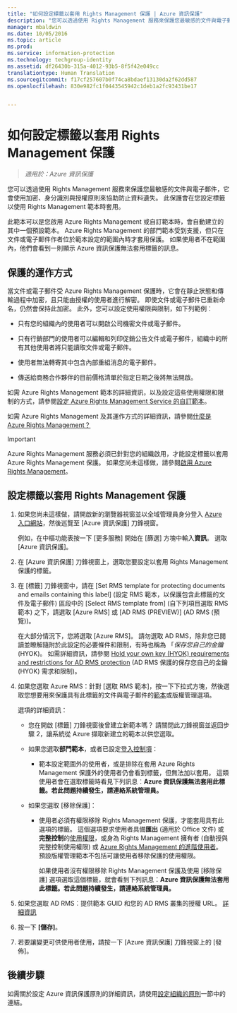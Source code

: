 ```yaml
---
title: "如何設定標籤以套用 Rights Management 保護 | Azure 資訊保護"
description: "您可以透過使用 Rights Management 服務來保護您最敏感的文件與電子郵件，它會使用加密、身分識別與授權原則來協助防止資料遺失。 此保護會在您設定標籤以使用 Rights Management 範本時套用。"
manager: mbaldwin
ms.date: 10/05/2016
ms.topic: article
ms.prod: 
ms.service: information-protection
ms.technology: techgroup-identity
ms.assetid: df26430b-315a-4012-93b5-8f5f42e049cc
translationtype: Human Translation
ms.sourcegitcommit: f17cf257607b0f74ca8bdaef13130da2f62dd587
ms.openlocfilehash: 830e982fc1f0443545942c1deb1a2fc93431be17


---
```


# 如何設定標籤以套用 Rights Management 保護

>*適用於：Azure 資訊保護*

您可以透過使用 Rights Management 服務來保護您最敏感的文件與電子郵件，它會使用加密、身分識別與授權原則來協助防止資料遺失。 此保護會在您設定標籤以使用 Rights Management 範本時套用。 

此範本可以是您啟用 Azure Rights Management 或自訂範本時，會自動建立的其中一個預設範本。 Azure Rights Management 的部門範本受到支援，但只在文件或電子郵件作者位於範本設定的範圍內時才套用保護。 如果使用者不在範圍內，他們會看到一則顯示 Azure 資訊保護無法套用標籤的訊息。

## 保護的運作方式

當文件或電子郵件受 Azure Rights Management 保護時，它會在靜止狀態和傳輸過程中加密，且只能由授權的使用者進行解密。 即使文件或電子郵件已重新命名，仍然會保持此加密。 此外，您可以設定使用權限與限制，如下列範例︰

- 只有您的組織內的使用者可以開啟公司機密文件或電子郵件。

- 只有行銷部門的使用者可以編輯和列印促銷公告文件或電子郵件，組織中的所有其他使用者將只能讀取文件或電子郵件。

- 使用者無法轉寄其中包含內部重組消息的電子郵件。

- 傳送給商務合作夥伴的目前價格清單於指定日期之後將無法開啟。

如需 Azure Rights Management 範本的詳細資訊，以及設定這些使用權限和限制的方式，請參閱[設定 Azure Rights Management Service 的自訂範本](../deploy-use/configure-custom-templates.md)。

如需 Azure Rights Management 及其運作方式的詳細資訊，請參閱[什麼是 Azure Rights Management？](../understand-explore/what-is-azure-rms.md)

> [!IMPORTANT]
> Azure Rights Management 服務必須已針對您的組織啟用，才能設定標籤以套用 Azure Rights Management 保護。 如果您尚未這樣做，請參閱[啟用 Azure Rights Management](../deploy-use/activate-service.md)。


## 設定標籤以套用 Rights Management 保護

1. 如果您尚未這樣做，請開啟新的瀏覽器視窗並以全域管理員身分登入 [Azure 入口網站](https://portal.azure.com)，然後巡覽至 [Azure 資訊保護] 刀鋒視窗。 

    例如，在中樞功能表按一下 [更多服務] 開始在 [篩選] 方塊中輸入**資訊**。 選取 [Azure 資訊保護]。

2. 在 [Azure 資訊保護] 刀鋒視窗上，選取您要設定以套用 Rights Management 保護的標籤。

3. 在 [標籤] 刀鋒視窗中，請在 [Set RMS template for protecting documents and emails containing this label] (設定 RMS 範本，以保護包含此標籤的文件及電子郵件) 區段中的 [Select RMS template from] (自下列項目選取 RMS 範本) 之下，請選取 [Azure RMS] 或 [AD RMS (PREVIEW)] (AD RMS (預覽))。
    
    在大部分情況下，您將選取 [Azure RMS]。 請勿選取 AD RMS，除非您已閱讀並瞭解隨附於此設定的必要條件和限制，有時也稱為 「*保存您自己的金鑰*(HYOK)。 如需詳細資訊，請參閱 [Hold your own key (HYOK) requirements and restrictions for AD RMS protection](configure-adrms-restrictions.md) (AD RMS 保護的保存您自己的金鑰 (HYOK) 需求和限制)。
    
4. 如果您選取 Azure RMS：針對 [選取 RMS 範本]，按一下下拉式方塊，然後選取您想要用來保護具有此標籤的文件與電子郵件的[範本](../deploy-use/configure-custom-templates.md)或版權管理選項。
    
    選項的詳細資訊：
    
    - 您在開啟 [標籤] 刀鋒視窗後曾建立新範本嗎？ 請關閉此刀鋒視窗並返回步驟 2，讓系統從 Azure 擷取新建立的範本以供您選取。
    
    - 如果您選取**部門範本**，或者已設定[登入控制項](../deploy-use/activate-service.md#configuring-onboarding-controls-for-a-phased-deployment)：
    
        - 範本設定範圍外的使用者，或是排除在套用 Azure Rights Management 保護外的使用者仍會看到標籤，但無法加以套用。 這類使用者會在選取標籤時看見下列訊息︰**Azure 資訊保護無法套用此標籤。若此問題持續發生，請連絡系統管理員。**
        
    - 如果您選取 [移除保護]：
        
        - 使用者必須有權限移除 Rights Management 保護，才能套用具有此選項的標籤。 這個選項要求使用者具備**匯出** (適用於 Office 文件) 或**完整控制**的[使用權限](../deploy-use/configure-usage-rights.md)，或身為 Rights Management 擁有者 (自動授與完整控制使用權限) 或 [Azure Rights Management 的進階使用者](../deploy-use/configure-super-users.md)。 預設版權管理範本不包括可讓使用者移除保護的使用權限。 

            如果使用者沒有權限移除 Rights Management 保護及使用 [移除保護] 選項選取這個標籤，就會看到下列訊息：**Azure 資訊保護無法套用此標籤。若此問題持續發生，請連絡系統管理員。**

5. 如果您選取 AD RMS︰提供範本 GUID 和您的 AD RMS 叢集的授權 URL。 [詳細資訊](configure-adrms-restrictions.md#locating-the-information-to-specify-ad-rms-protection-with-an-azure-information-protection-label)

6. 按一下 **[儲存]**。

7. 若要讓變更可供使用者使用，請按一下 [Azure 資訊保護] 刀鋒視窗上的 [發佈]。

## 後續步驟

如需關於設定 Azure 資訊保護原則的詳細資訊，請使用[設定組織的原則](configure-policy.md#configuring-your-organization-s-policy)一節中的連結。  



<!--HONumber=Oct16_HO1-->



